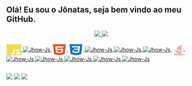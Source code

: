 ## Olá! Eu sou o Jônatas, seja bem vindo ao meu GitHub. 
<div align="center">
  <a href="https://github.com/JonatasAbreu">
  <img height="180em" src="https://github-readme-stats.vercel.app/api?username=jonatasabreu&show_icons=true&theme=dracula&include_all_commits=true&count_private=true"/>  
  <img height="180em" src="https://github-readme-stats.vercel.app/api/top-langs/?username=jonatasabreu&layout=compact&langs_count=7&theme=dracula"/>
</div>
<div style="display: inline_block"><br>
  <img align="center" alt="Jhow-Js"  height="30" width="40" src="https://raw.githubusercontent.com/devicons/devicon/master/icons/javascript/javascript-plain.svg">
    <img align="center" alt="Jhow-Js" height="30" width="40" src="https://skillicons.dev/icons?i=ts" />
  <img align="center" alt="Jhow-Js"  height="30" width="40" src="https://raw.githubusercontent.com/devicons/devicon/master/icons/html5/html5-plain.svg">
  <img align="center"  alt="Jhow-Js" height="30" width="40" src="https://raw.githubusercontent.com/devicons/devicon/master/icons/css3/css3-plain.svg">
  <img align="center" alt="Jhow-Js" height="30" width="40"  src="https://cdn.jsdelivr.net/gh/devicons/devicon/icons/react/react-original-wordmark.svg" />
  <img align="center" alt="Jhow-Js" height="30" width="40" src="https://cdn.jsdelivr.net/gh/devicons/devicon/icons/nodejs/nodejs-original.svg" />
  <img align="center" alt="Jhow-Js" height="30" width="40" src="https://cdn.jsdelivr.net/gh/devicons/devicon/icons/bootstrap/bootstrap-plain-wordmark.svg" />
  <img align="center"  alt="Jhow-Js" height="30" width="40" src="https://raw.githubusercontent.com/devicons/devicon/master/icons/java/java-plain.svg">
   <img align="center" alt="Jhow-Js" height="30" width="40" src="https://cdn.jsdelivr.net/gh/devicons/devicon/icons/sass/sass-original.svg" />
  <img align="center" alt="Jhow-Js" height="30" width="40" src="https://cdn.jsdelivr.net/gh/devicons/devicon/icons/git/git-original.svg" />
  <img align="center" alt="Jhow-Js" height="30" width="40" src="https://skillicons.dev/icons?i=cs" />
   <img align="center" alt="Jhow-Js" height="30" width="40" src="https://skillicons.dev/icons?i=dotnet" />
 
   <img align="center" alt="Jhow-Js" height="30" width="40" src="https://skillicons.dev/icons?i=azure" />
 </div>

##

<div>
 <a href="https://www.instagram.com/jonatasabreuu" target="_blank"><img src="https://img.shields.io/badge/-Instagram-%23E4405F?style=for-the-badge&logo=instagram&logoColor=white" target="_blank"></a>
<a href="https://www.linkedin.com/in/jonatas-abreu-6a1988134" target="_blank"><img src="https://img.shields.io/badge/-LinkedIn-%230077B5?style=for-the-badge&logo=linkedin&logoColor=white" target="_blank"></a>
  <a href = "mailto:jonatasabreu1234@gmail.com"><img src="https://img.shields.io/badge/-Gmail-%23333?style=for-the-badge&logo=gmail&logoColor=white" target="_blank"></a>
</div>
